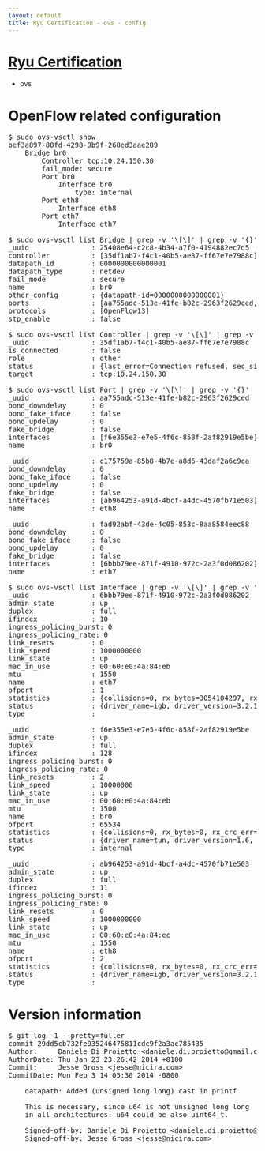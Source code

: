 ```yaml
---
layout: default
title: Ryu Certification - ovs - config
---
```

# [Ryu Certification](http://osrg.github.io/ryu/certification.html)
* ovs 

# OpenFlow related configuration
<pre>
$ sudo ovs-vsctl show
bef3a897-88fd-4298-9b9f-268ed3aae289
    Bridge br0
        Controller tcp:10.24.150.30
        fail_mode: secure
        Port br0
            Interface br0
                type: internal
        Port eth8
            Interface eth8
        Port eth7
            Interface eth7

$ sudo ovs-vsctl list Bridge | grep -v '\[\]' | grep -v '{}'
_uuid               : 25408e64-c2c8-4b34-a7f0-4194882ec7d5
controller          : [35df1ab7-f4c1-40b5-ae87-ff67e7e7988c]
datapath_id         : 0000000000000001
datapath_type       : netdev
fail_mode           : secure
name                : br0
other_config        : {datapath-id=0000000000000001}
ports               : [aa755adc-513e-41fe-b82c-2963f2629ced, c175759a-85b8-4b7e-a8d6-43daf2a6c9ca, fad92abf-43de-4c05-853c-8aa8584eec88]
protocols           : [OpenFlow13]
stp_enable          : false

$ sudo ovs-vsctl list Controller | grep -v '\[\]' | grep -v '{}'
_uuid               : 35df1ab7-f4c1-40b5-ae87-ff67e7e7988c
is_connected        : false
role                : other
status              : {last_error=Connection refused, sec_since_connect=301, sec_since_disconnect=0, state=BACKOFF}
target              : tcp:10.24.150.30

$ sudo ovs-vsctl list Port | grep -v '\[\]' | grep -v '{}'
_uuid               : aa755adc-513e-41fe-b82c-2963f2629ced
bond_downdelay      : 0
bond_fake_iface     : false
bond_updelay        : 0
fake_bridge         : false
interfaces          : [f6e355e3-e7e5-4f6c-858f-2af82919e5be]
name                : br0

_uuid               : c175759a-85b8-4b7e-a8d6-43daf2a6c9ca
bond_downdelay      : 0
bond_fake_iface     : false
bond_updelay        : 0
fake_bridge         : false
interfaces          : [ab964253-a91d-4bcf-a4dc-4570fb71e503]
name                : eth8

_uuid               : fad92abf-43de-4c05-853c-8aa8584eec88
bond_downdelay      : 0
bond_fake_iface     : false
bond_updelay        : 0
fake_bridge         : false
interfaces          : [6bbb79ee-871f-4910-972c-2a3f0d086202]
name                : eth7

$ sudo ovs-vsctl list Interface | grep -v '\[\]' | grep -v '{}'
_uuid               : 6bbb79ee-871f-4910-972c-2a3f0d086202
admin_state         : up
duplex              : full
ifindex             : 10
ingress_policing_burst: 0
ingress_policing_rate: 0
link_resets         : 0
link_speed          : 1000000000
link_state          : up
mac_in_use          : 00:60:e0:4a:84:eb
mtu                 : 1550
name                : eth7
ofport              : 1
statistics          : {collisions=0, rx_bytes=3054104297, rx_crc_err=0, rx_dropped=0, rx_errors=0, rx_frame_err=0, rx_over_err=0, rx_packets=72542578, tx_bytes=0, tx_dropped=0, tx_errors=0, tx_packets=0}
status              : {driver_name=igb, driver_version=3.2.10-k, firmware_version=3.10-0}
type                : 

_uuid               : f6e355e3-e7e5-4f6c-858f-2af82919e5be
admin_state         : up
duplex              : full
ifindex             : 128
ingress_policing_burst: 0
ingress_policing_rate: 0
link_resets         : 2
link_speed          : 10000000
link_state          : up
mac_in_use          : 00:60:e0:4a:84:eb
mtu                 : 1500
name                : br0
ofport              : 65534
statistics          : {collisions=0, rx_bytes=0, rx_crc_err=0, rx_dropped=0, rx_errors=0, rx_frame_err=0, rx_over_err=0, rx_packets=0, tx_bytes=0, tx_dropped=0, tx_errors=0, tx_packets=0}
status              : {driver_name=tun, driver_version=1.6, firmware_version=N/A}
type                : internal

_uuid               : ab964253-a91d-4bcf-a4dc-4570fb71e503
admin_state         : up
duplex              : full
ifindex             : 11
ingress_policing_burst: 0
ingress_policing_rate: 0
link_resets         : 0
link_speed          : 1000000000
link_state          : up
mac_in_use          : 00:60:e0:4a:84:ec
mtu                 : 1550
name                : eth8
ofport              : 2
statistics          : {collisions=0, rx_bytes=0, rx_crc_err=0, rx_dropped=0, rx_errors=0, rx_frame_err=0, rx_over_err=0, rx_packets=0, tx_bytes=862738, tx_dropped=0, tx_errors=0, tx_packets=9222}
status              : {driver_name=igb, driver_version=3.2.10-k, firmware_version=3.10-0}
type                : 
</pre>

# Version information
<pre>
$ git log -1 --pretty=fuller
commit 29dd5cb732fe935246475811cdc9f2a3ac785435
Author:     Daniele Di Proietto &lt;daniele.di.proietto@gmail.com&gt;
AuthorDate: Thu Jan 23 23:26:42 2014 +0100
Commit:     Jesse Gross &lt;jesse@nicira.com&gt;
CommitDate: Mon Feb 3 14:05:30 2014 -0800

    datapath: Added (unsigned long long) cast in printf
    
    This is necessary, since u64 is not unsigned long long
    in all architectures: u64 could be also uint64_t.
    
    Signed-off-by: Daniele Di Proietto &lt;daniele.di.proietto@gmail.com&gt;
    Signed-off-by: Jesse Gross &lt;jesse@nicira.com&gt;
</pre>
